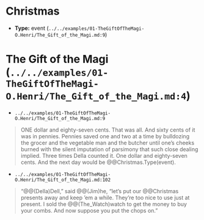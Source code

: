 # Christmas
- **Type:** event (`../../examples/01-TheGiftOfTheMagi-O.Henri/The_Gift_of_the_Magi.md:9`)

# The Gift of the Magi (`../../examples/01-TheGiftOfTheMagi-O.Henri/The_Gift_of_the_Magi.md:4`)
- `../../examples/01-TheGiftOfTheMagi-O.Henri/The_Gift_of_the_Magi.md:9`
> ONE dollar and eighty-seven cents. That was all. And sixty cents of it was in pennies. Pennies saved one and two at a time by bulldozing the grocer and the vegetable man and the butcher until one’s cheeks burned with the silent imputation of parsimony that such close dealing implied. Three times Della counted it. One dollar and eighty-seven cents. And the next day would be @@Christmas.Type(event).
- `../../examples/01-TheGiftOfTheMagi-O.Henri/The_Gift_of_the_Magi.md:102`
> “@@(Della)Dell,” said @@(Jim)he, “let’s put our @@Christmas presents away and keep ’em a while. They’re too nice to use just at present. I sold the @@(The_Watch)watch to get the money to buy your combs. And now suppose you put the chops on.”
